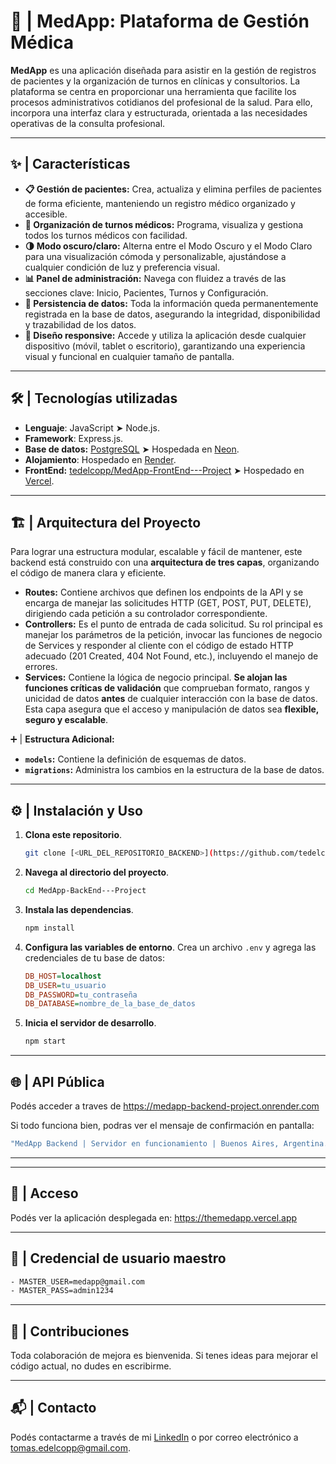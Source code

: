 # **🏥 | MedApp: Plataforma de Gestión Médica**

**MedApp** es una aplicación diseñada para asistir en la gestión de registros de pacientes y la organización de turnos en clínicas y consultorios. La plataforma se centra en proporcionar una herramienta que facilite los procesos administrativos cotidianos del profesional de la salud. Para ello, incorpora una interfaz clara y estructurada, orientada a las necesidades operativas de la consulta profesional.

---

## **✨ | Características**

- **📋 Gestión de pacientes:** Crea, actualiza y elimina perfiles de pacientes de forma eficiente, manteniendo un registro médico organizado y accesible.
- **📅 Organización de turnos médicos:** Programa, visualiza y gestiona todos los turnos médicos con facilidad.
- **🌗 Modo oscuro/claro:** Alterna entre el Modo Oscuro y el Modo Claro para una visualización cómoda y personalizable, ajustándose a cualquier condición de luz y preferencia visual.
- **📊 Panel de administración:** Navega con fluidez a través de las secciones clave: Inicio, Pacientes, Turnos y Configuración.
- **💾 Persistencia de datos:** Toda la información queda permanentemente registrada en la base de datos, asegurando la integridad, disponibilidad y trazabilidad de los datos.
- **📱 Diseño responsive:** Accede y utiliza la aplicación desde cualquier dispositivo (móvil, tablet o escritorio), garantizando una experiencia visual y funcional en cualquier tamaño de pantalla.
  
---

## 🛠️ | **Tecnologías utilizadas**
* **Lenguaje**: JavaScript ➤ Node.js.
* **Framework**: Express.js.
* **Base de datos:** [PostgreSQL](https://www.postgresql.org/) ➤ Hospedada en [Neon](https://neon.tech/).
* **Alojamiento**: Hospedado en [Render](https://render.com/).
* **FrontEnd:** [tedelcopp/MedApp-FrontEnd---Project](https://github.com/tedelcopp/MedApp-FrontEnd---Project) ➤ Hospedado en [Vercel](https://vercel.com/).

---

## 🏗️ | **Arquitectura del Proyecto**

Para lograr una estructura modular, escalable y fácil de mantener, este backend está construido con una **arquitectura de tres capas**, organizando el código de manera clara y eficiente.

* **Routes:**  Contiene archivos que definen los endpoints de la API y se encarga de manejar las solicitudes HTTP (GET, POST, PUT, DELETE), dirigiendo cada petición a su controlador correspondiente.
* **Controllers:** Es el punto de entrada de cada solicitud. Su rol principal es manejar los parámetros de la petición, invocar las funciones de negocio de Services y responder al cliente con el código de estado HTTP adecuado (201 Created, 404 Not Found, etc.), incluyendo el manejo de errores.
* **Services:** Contiene la lógica de negocio principal. **Se alojan las funciones críticas de validación** que comprueban formato, rangos y unicidad de datos **antes** de cualquier interacción con la base de datos. Esta capa asegura que el acceso y manipulación de datos sea **flexible, seguro y escalable**.
  
➕ | **Estructura Adicional:**
* **`models`:** Contiene la definición de esquemas de datos.
* **`migrations`:** Administra los cambios en la estructura de la base de datos.
---

## ⚙️ | **Instalación y Uso**

1.  **Clona este repositorio**.
    ```bash
    git clone [<URL_DEL_REPOSITORIO_BACKEND>](https://github.com/tedelcopp/MedApp-BackEnd---Project.git)
    ```

2.  **Navega al directorio del proyecto**.
    ```bash
    cd MedApp-BackEnd---Project
    ```

3.  **Instala las dependencias**.
    ```bash
    npm install
    ```

4.  **Configura las variables de entorno**.
    Crea un archivo `.env` y agrega las credenciales de tu base de datos:
    ```ini
    DB_HOST=localhost
    DB_USER=tu_usuario
    DB_PASSWORD=tu_contraseña
    DB_DATABASE=nombre_de_la_base_de_datos
    ```

5.  **Inicia el servidor de desarrollo**.
    ```bash
    npm start
    ```
---
## 🌐 | **API Pública**

Podés acceder a traves de https://medapp-backend-project.onrender.com

Si todo funciona bien, podras ver el mensaje de confirmación en pantalla:  

  ```bash
"MedApp Backend | Servidor en funcionamiento | Buenos Aires, Argentina."
 ```
---

---
## 🚀 | **Acceso**

Podés ver la aplicación desplegada en: https://themedapp.vercel.app

---

## 🔑 | **Credencial de usuario maestro**
  ```bash
- MASTER_USER=medapp@gmail.com
- MASTER_PASS=admin1234
 ```
---

## 🤝 | **Contribuciones**

Toda colaboración de mejora es bienvenida. Si tenes ideas para mejorar el código actual, no dudes en escribirme.

---

## 📬 | **Contacto**

Podés contactarme a través de mi [LinkedIn](https://www.linkedin.com/in/edelcopp/) o por correo electrónico a [tomas.edelcopp@gmail.com](mailto:tomas.edelcopp@gmail.com).
